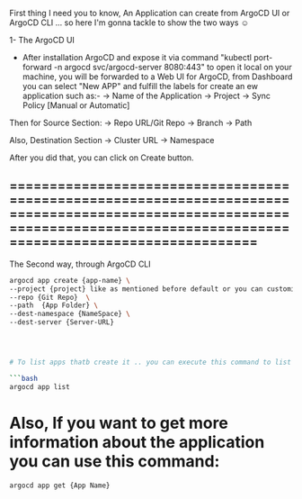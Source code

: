 First thing I need you to know, An Application can create from ArgoCD UI or ArgoCD CLI ... so here I'm gonna tackle to show the two ways ☺ 


1- The ArgoCD UI

- After installation ArgoCD and expose it via command "kubectl port-forward -n argocd svc/argocd-server 8080:443" to open it local on your machine, you will be forwarded to a Web UI for ArgoCD, from Dashboard you can select "New APP" and fulfill the labels for create an ew application such as:-
   -> Name of the Application
   -> Project
   -> Sync Policy [Manual or Automatic]

Then for Source Section:
   -> Repo URL/Git Repo
   -> Branch
   -> Path


Also, Destination Section 
    -> Cluster URL 
    -> Namespace

After you did that, you can click on Create button.





## ===========================================================================================================================================================================


The Second way, through ArgoCD CLI

```bash
argocd app create {app-name} \
--project {project} like as mentioned before default or you can customize it based on what you need 
--repo {Git Repo}  \
--path  {App Folder} \
--dest-namespace {NameSpace} \
--dest-server {Server-URL}




# To list apps thatb create it .. you can execute this command to list it/them:

```bash 
argocd app list
```


# Also, If you want to get more information about the application you can use this command:

```bash
argocd app get {App Name}


